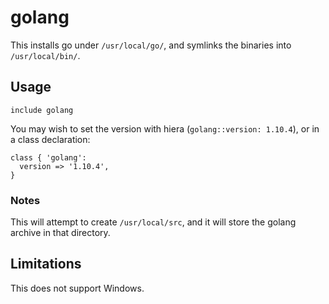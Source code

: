 # golang

This installs go under `/usr/local/go/`, and symlinks the binaries into
`/usr/local/bin/`.

## Usage

~~~ puppet
include golang
~~~

You may wish to set the version with hiera (`golang::version: 1.10.4`), or in
a class declaration:

~~~ puppet
class { 'golang':
  version => '1.10.4',
}
~~~

### Notes

This will attempt to create `/usr/local/src`, and it will store the golang
archive in that directory.

## Limitations

This does not support Windows.
